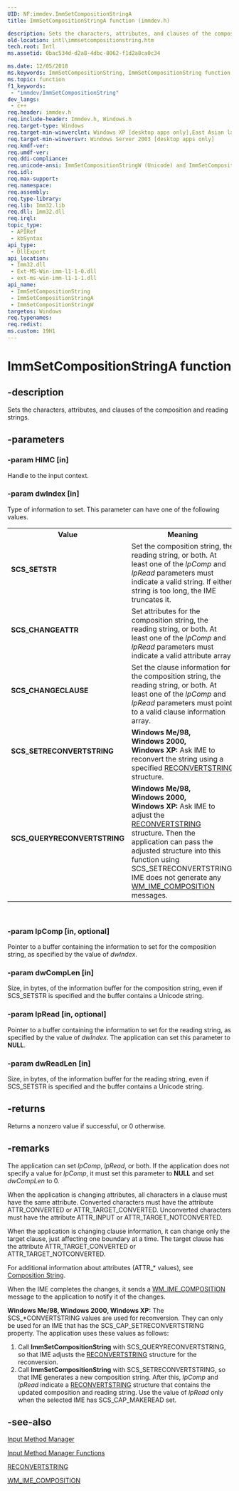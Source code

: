 ```yaml
---
UID: NF:immdev.ImmSetCompositionStringA
title: ImmSetCompositionStringA function (immdev.h)

description: Sets the characters, attributes, and clauses of the composition and reading strings.
old-location: intl\immsetcompositionstring.htm
tech.root: Intl
ms.assetid: 0bac534d-d2a8-4dbc-8062-f1d2a8ca0c34

ms.date: 12/05/2018
ms.keywords: ImmSetCompositionString, ImmSetCompositionString function [Internationalization for Windows Applications], ImmSetCompositionStringA, ImmSetCompositionStringW, SCS_CHANGEATTR, SCS_CHANGECLAUSE, SCS_QUERYRECONVERTSTRING, SCS_SETRECONVERTSTRING, SCS_SETSTR, _win32_ImmSetCompositionString, imm/ImmSetCompositionString, imm/ImmSetCompositionStringA, imm/ImmSetCompositionStringW, intl.immsetcompositionstring
ms.topic: function
f1_keywords: 
 - "immdev/ImmSetCompositionString"
dev_langs:
 - c++
req.header: immdev.h
req.include-header: Immdev.h, Windows.h
req.target-type: Windows
req.target-min-winverclnt: Windows XP [desktop apps only],East Asian language support installed.
req.target-min-winversvr: Windows Server 2003 [desktop apps only]
req.kmdf-ver: 
req.umdf-ver: 
req.ddi-compliance: 
req.unicode-ansi: ImmSetCompositionStringW (Unicode) and ImmSetCompositionStringA (ANSI)
req.idl: 
req.max-support: 
req.namespace: 
req.assembly: 
req.type-library: 
req.lib: Imm32.lib
req.dll: Imm32.dll
req.irql: 
topic_type:
 - APIRef
 - kbSyntax
api_type:
 - DllExport
api_location:
 - Imm32.dll
 - Ext-MS-Win-imm-l1-1-0.dll
 - ext-ms-win-imm-l1-1-1.dll
api_name:
 - ImmSetCompositionString
 - ImmSetCompositionStringA
 - ImmSetCompositionStringW
targetos: Windows
req.typenames: 
req.redist: 
ms.custom: 19H1
---
```


# ImmSetCompositionStringA function


## -description


Sets the characters, attributes, and clauses of the composition and reading strings.


## -parameters




### -param HIMC [in]

Handle to the input context.


### -param dwIndex [in]

Type of information to set. This parameter can have one of the following values.

<table>
<tr>
<th>Value</th>
<th>Meaning</th>
</tr>
<tr>
<td width="40%"><a id="SCS_SETSTR"></a><a id="scs_setstr"></a><dl>
<dt><b>SCS_SETSTR</b></dt>
</dl>
</td>
<td width="60%">
Set the composition string, the reading string, or both. At least one of the <i>lpComp</i> and <i>lpRead</i> parameters must indicate a valid string. If either string is too long, the IME truncates it.

</td>
</tr>
<tr>
<td width="40%"><a id="SCS_CHANGEATTR"></a><a id="scs_changeattr"></a><dl>
<dt><b>SCS_CHANGEATTR</b></dt>
</dl>
</td>
<td width="60%">
Set attributes for the composition string, the reading string, or both. At least one of the <i>lpComp</i> and <i>lpRead</i> parameters must indicate a valid attribute array.

</td>
</tr>
<tr>
<td width="40%"><a id="SCS_CHANGECLAUSE"></a><a id="scs_changeclause"></a><dl>
<dt><b>SCS_CHANGECLAUSE</b></dt>
</dl>
</td>
<td width="60%">
Set the clause information for the composition string, the reading string, or both. At least one of the <i>lpComp</i> and <i>lpRead</i> parameters must point to a valid clause information array.

</td>
</tr>
<tr>
<td width="40%"><a id="SCS_SETRECONVERTSTRING"></a><a id="scs_setreconvertstring"></a><dl>
<dt><b>SCS_SETRECONVERTSTRING</b></dt>
</dl>
</td>
<td width="60%">
<b>Windows Me/98, Windows 2000, Windows XP:</b> Ask IME to reconvert the string using a specified <a href="https://docs.microsoft.com/windows/desktop/api/imm/ns-imm-reconvertstring">RECONVERTSTRING</a> structure.

</td>
</tr>
<tr>
<td width="40%"><a id="SCS_QUERYRECONVERTSTRING"></a><a id="scs_queryreconvertstring"></a><dl>
<dt><b>SCS_QUERYRECONVERTSTRING</b></dt>
</dl>
</td>
<td width="60%">
<b>Windows Me/98, Windows 2000, Windows XP:</b> Ask IME to adjust the <a href="https://docs.microsoft.com/windows/desktop/api/imm/ns-imm-reconvertstring">RECONVERTSTRING</a> structure. Then the application can pass the adjusted structure into this function using SCS_SETRECONVERTSTRING. IME does not generate any <a href="https://docs.microsoft.com/windows/desktop/Intl/wm-ime-composition">WM_IME_COMPOSITION</a> messages.

</td>
</tr>
</table>
 


### -param lpComp [in, optional]

Pointer to a buffer containing the information to set for the composition string, as specified by the value of <i>dwIndex</i>.


### -param dwCompLen [in]

Size, in bytes, of the information buffer for the composition string, even if SCS_SETSTR is specified and the buffer contains a Unicode string.


### -param lpRead [in, optional]

Pointer to a buffer containing the information to set for the reading string, as specified by the value of <i>dwIndex</i>. The application can set this parameter to <b>NULL</b>.


### -param dwReadLen [in]

Size, in bytes, of the information buffer for the reading string, even if SCS_SETSTR is specified and the buffer contains a Unicode string.


## -returns



Returns a nonzero value if successful, or 0 otherwise.




## -remarks



The application can set <i>lpComp</i>, <i>lpRead</i>, or both. If the application does not specify a value for <i>lpComp</i>, it must set this parameter to <b>NULL</b> and set <i>dwCompLen</i> to 0.

When the application is changing attributes, all characters in a clause must have the same attribute. Converted characters must have the attribute ATTR_CONVERTED or ATTR_TARGET_CONVERTED. Unconverted characters must have the attribute ATTR_INPUT or ATTR_TARGET_NOTCONVERTED.

When the application is changing clause information, it can change only the target clause, just affecting one boundary at a time. The target clause has the attribute ATTR_TARGET_CONVERTED or ATTR_TARGET_NOTCONVERTED.

For additional information about attributes (ATTR_* values), see <a href="https://docs.microsoft.com/windows/desktop/Intl/composition-string">Composition String</a>.

When the IME completes the changes, it sends a <a href="https://docs.microsoft.com/windows/desktop/Intl/wm-ime-composition">WM_IME_COMPOSITION</a> message to the application to notify it of the changes.

<b>Windows Me/98, Windows 2000, Windows XP:</b> The SCS_*CONVERTSTRING values are used for reconversion. They can only be used for an IME that has the SCS_CAP_SETRECONVERTSTRING property. The application uses these values as follows:

<ol>
<li>Call <b>ImmSetCompositionString</b> with SCS_QUERYRECONVERTSTRING, so that IME adjusts the <a href="https://docs.microsoft.com/windows/desktop/api/imm/ns-imm-reconvertstring">RECONVERTSTRING</a> structure for the reconversion.</li>
<li>Call <b>ImmSetCompositionString</b> with SCS_SETRECONVERTSTRING, so that IME generates a new composition string. After this, <i>lpComp</i> and <i>lpRead</i> indicate a <a href="https://docs.microsoft.com/windows/desktop/api/imm/ns-imm-reconvertstring">RECONVERTSTRING</a> structure that contains the updated composition and reading string. Use the value of <i>lpRead</i> only when the selected IME has SCS_CAP_MAKEREAD set.</li>
</ol>



## -see-also




<a href="https://docs.microsoft.com/windows/desktop/Intl/input-method-manager">Input Method Manager</a>



<a href="https://docs.microsoft.com/windows/desktop/Intl/input-method-manager-functions">Input Method Manager Functions</a>



<a href="https://docs.microsoft.com/windows/desktop/api/imm/ns-imm-reconvertstring">RECONVERTSTRING</a>



<a href="https://docs.microsoft.com/windows/desktop/Intl/wm-ime-composition">WM_IME_COMPOSITION</a>
 

 

